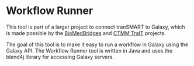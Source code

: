 # Workflow Runner


This tool is part of a larger project to connect tranSMART to Galaxy, which is made possible by the [BioMedBridges](http://www.biomedbridges.eu/) and [CTMM TraIT](http://www.ctmm-trait.nl/) projects.

The goal of this tool is to make it easy to run a workflow in Galaxy using the Galaxy API. The Workflow Runner tool is written in Java and uses the blend4j library for accessing Galaxy servers.
